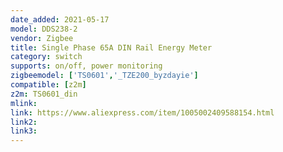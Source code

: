 ```yaml
---
date_added: 2021-05-17
model: DDS238-2
vendor: Zigbee
title: Single Phase 65A DIN Rail Energy Meter
category: switch
supports: on/off, power monitoring
zigbeemodel: ['TS0601','_TZE200_byzdayie']
compatible: [z2m]
z2m: TS0601_din
mlink: 
link: https://www.aliexpress.com/item/1005002409588154.html
link2: 
link3: 
---
```

